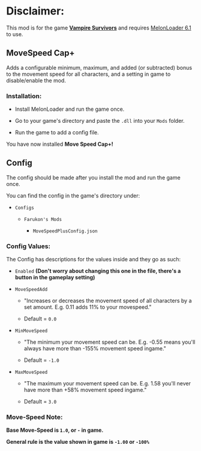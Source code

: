 # Disclaimer:
This mod is for the game [**Vampire Survivors**](https://store.steampowered.com/app/1794680/Vampire_Survivors/) and requires [MelonLoader 6.1](https://github.com/LavaGang/MelonLoader/releases) to use.

## MoveSpeed Cap+

Adds a configurable minimum, maximum, and added (or subtracted) bonus to the movement speed for all characters, and a setting in game to disable/enable the mod.

### Installation:
- Install MelonLoader and run the game once.

- Go to your game's directory and paste the `.dll` into your `Mods` folder.

- Run the game to add a config file.

You have now installed **Move Speed Cap+!**

## Config

The config should be made after you install the mod and run the game once.

You can find the config in the game's directory under: 
- `Configs`

  - `Farukon's Mods`

    - `MoveSpeedPlusConfig.json`
    
### Config Values:

The Config has descriptions for the values inside and they go as such:

- `Enabled` **(Don't worry about changing this one in the file, there's a button in the gameplay setting)**

- `MoveSpeedAdd`

  - "Increases or decreases the movement speed of all characters by a set amount. E.g. 0.11 adds 11% to your movespeed."
  
  - Default = `0.0`
  
- `MinMoveSpeed`

  - "The minimum your movement speed can be. E.g. -0.55 means you'll always have more than -155% movement speed ingame."
  
  - Default = `-1.0`
  
- `MaxMoveSpeed`

  - "The maximum your movement speed can be. E.g. 1.58 you'll never have more than +58% movement speed ingame."
  
  - Default = `3.0`
  
### Move-Speed Note:  
  
**Base Move-Speed is `1.0`, or `-` in game.**

**General rule is the value shown in game is `-1.00` or `-100%`**
